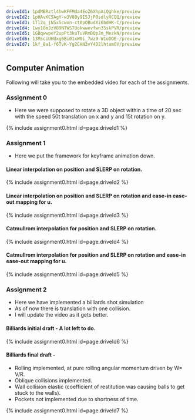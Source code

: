 ```yaml
---
driveId1: 1pdMBRztl4hwKFFMda4EoZ6XhpAiQghke/preview
driveId2: 1pHAvKCSAgY-w3V80y9I5JjP0sdlyXCQQ/preview
driveId3: 1Tl2q_jN5x5cwon-ct0pOBudXi6bdHK-C/preview 
driveId4: 1wy18mJzV89NTWS7Uokwwevfwn35skPVR/preview
driveId5: 1GBqwwpeY2upPt3kuTuVRmDQpJm_MezkN/preview
driveId6: 13MsciUHUxg6Bi01xW0i_7wz9-W1oDOE-/preview
driveId7: 1kf_8a1-f6TvK-Yg2CHN3vY4D2lhtamOV/preview
---
```

## Computer Animation

Following will take you to the embedded video for each of the assignments.


### Assignment 0

- Here we were supposed to rotate a 3D object within a time of 20 sec with the speed 50t translation on x and y and 15t rotation on y.


{% include assignment0.html id=page.driveId1 %}

### Assignment 1

- Here we put the framework for keyframe animation down. 

#### Linear interpolation on position and SLERP on rotation.
  
  {% include assignment0.html id=page.driveId2 %}
  
#### Linear interpolation on position and SLERP on rotation and ease-in ease-out mapping for u.
  
  {% include assignment0.html id=page.driveId3 %}
  
#### Catmullrom interpolation for position and SLERP on rotation.
  
  {% include assignment0.html id=page.driveId4 %}
  
#### Catmullrom interpolation for position and SLERP on rotation and ease-in ease-out mapping for u.
  
  {% include assignment0.html id=page.driveId5 %}
  
### Assignment 2
- Here we have implemented a billiards shot simulation
- As of now there is translation with one collision.
- I will update the video as it gets better. 
#### Billiards initial draft - A lot left to do.  
  
  {% include assignment0.html id=page.driveId6 %}  
#### Billiards final draft - 

- Rolling implemented, at pure rolling angular momentum driven by W= V/R.
- Oblique collisions implemented.
- Wall collision elastic (coefficient of restitution was causing balls to get stuck to the walls).
- Pockets not implemented due to shortness of time. 

 {% include assignment0.html id=page.driveId7 %}

